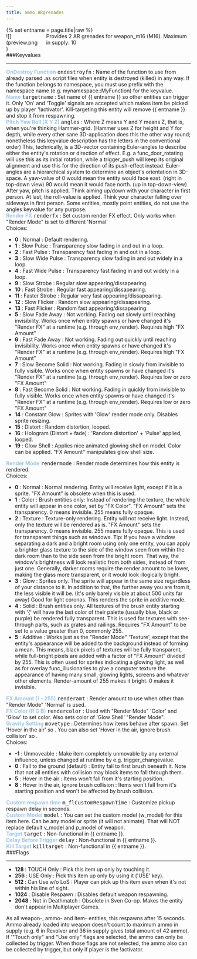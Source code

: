 ```yaml
---
title: ammo_ARgrenades
---
```

<div>{% set entname = page.title|raw %}</div>
<div class="container previewimg">
<div class="columns">
<div class="imagepadding column col-auto" markdown="1">![](preview.png)</div>
<div class="column entityentry" markdown="1">Provides 2 AR grenades for weapon_m16 (M16). Maximum in supply: 10</div>
</div>
</div>
###Keyvalues
<hr>
<div class="entityentry" markdown="1">
<span style="color:#9fc5e8;"><b>OnDestroy Function</b></span> <kbd  class="tooltip" data-tooltip="string">ondestroyfn</kbd> :
Name of the function to use from already parsed .as script files when entity is destroyed (killed) in any way. If the function belongs to namespace, you must use prefix with the namespace name (e.g. mynamespace::MyFunction) for the keyvalue.
</div>
<div class="entityentry" markdown="1">
<span style="color:#9fc5e8;"><b>Name</b></span> <kbd  class="tooltip" data-tooltip="target_source">targetname</kbd> :
Set name of {{ entname }} so other entities can trigger it. Only 'On' and 'Toggle' signals are accepted which makes item be picked up by player '!activator'. Kill-targeting this entity will remove {{ entname }} and stop it from respawning.
</div>
<div class="entityentry" markdown="1">
<span style="color:#9fc5e8;"><b>Pitch Yaw Roll (X Y Z)</b></span> <kbd  class="tooltip" data-tooltip="string">angles</kbd> :
Where Z means Y and Y means Z, that is, when you're thinking Hammer-grid. (Hammer uses Z for height and Y for depth, while every other sane 3D-application does this the other way round; nonetheless this keyvalue description has the letters in the conventional order) This, technically, is a 3D-vector containing Euler-angles to describe either the entity's rotation or direction of effect. E.g. a func_door_rotating will use this as its initial rotation, while a trigger_push will keep its original alignment and use this for the direction of its push-effect instead. Euler-angles are a hierarchical system to determine an object's orientation in 3D-space. A yaw-value of 0 would mean the entity would face east. (right in top-down view) 90 would mean it would face north. (up in top-down-view) After yaw, pitch is applied. Think aiming up/down with your character in first person. At last, the roll-value is applied. Think your character falling over sideways in first person. Some entities, mostly point entities, do not use the angles keyvalue for any purpose.
</div>
<div class="entityentry" markdown="1">
<span style="color:#9fc5e8;"><b>Render FX</b></span> <kbd  class="tooltip" data-tooltip="choices">renderfx</kbd> :
Set custom render FX effect. Only works when "Render Mode" is set to different 'Normal'
<div class="accordion">
<input type="checkbox" id="accordion-1" name="accordion-checkbox" hidden>
<label class="accordion-header" for="accordion-1">
<i class="icon icon-arrow-right mr-1"></i>
Choices:
</label>
<div class="accordion-body">
<ul>
<li><b>0</b> : Normal : Default rendering.</li>
<li><b>1</b> : Slow Pulse : Transparency slow fading in and out in a loop.</li>
<li><b>2</b> : Fast Pulse : Transparency fast fading in and out in a loop.</li>
<li><b>3</b> : Slow Wide Pulse : Transparency slow fading in and out widely in a loop.</li>
<li><b>4</b> : Fast Wide Pulse : Transparency fast fading in and out widely in a loop.</li>
<li><b>9</b> : Slow Strobe : Regular slow appearing/dissapearing.</li>
<li><b>10</b> : Fast Strobe : Regular fast appearing/dissapearing.</li>
<li><b>11</b> : Faster Strobe : Regular very fast appearing/dissapearing.</li>
<li><b>12</b> : Slow Flicker : Random slow appearing/dissapearing.</li>
<li><b>13</b> : Fast Flicker : Random fast appearing/dissapearing.</li>
<li><b>5</b> : Slow Fade Away : Not working. Fading out slowly until reaching invisibility. Works once when entity spawns or have changed it's "Render FX" at a runtime (e.g. through env_render). Requires high "FX Amount"</li>
<li><b>6</b> : Fast Fade Away : Not working. Fading out quickly until reaching invisibility. Works once when entity spawns or have changed it's "Render FX" at a runtime (e.g. through env_render). Requires high "FX Amount"</li>
<li><b>7</b> : Slow Become Solid : Not working. Fading in slowly from invisible to fully visible. Works once when entity spawns or have changed it's "Render FX" at a runtime (e.g. through env_render). Requires low or zero "FX Amount"</li>
<li><b>8</b> : Fast Become Solid : Not working. Fading in quickly from invisible to fully visible. Works once when entity spawns or have changed it's "Render FX" at a runtime (e.g. through env_render). Requires low or zero "FX Amount"</li>
<li><b>14</b> : Constant Glow : Sprites with 'Glow' render mode only. Disables sprite resizing.</li>
<li><b>15</b> : Distort : Random distortion, looped.</li>
<li><b>16</b> : Hologram (Distort + fade) : 'Random distortion' + 'Pulse' applied, looped.</li>
<li><b>19</b> : Glow Shell : Applies nice animated glowing shell on model. Color can be applied. "FX Amount" manipulates glow shell size.</li>
</ul>
</div>
</div>
</div>
<div class="entityentry" markdown="1">
<span style="color:#9fc5e8;"><b>Render Mode</b></span> <kbd  class="tooltip" data-tooltip="choices">rendermode</kbd> :
Render mode determines how this entity is rendered.
<div class="accordion">
<input type="checkbox" id="accordion-2" name="accordion-checkbox" hidden>
<label class="accordion-header" for="accordion-2">
<i class="icon icon-arrow-right mr-1"></i>
Choices:
</label>
<div class="accordion-body">
<ul>
<li><b>0</b> : Normal : Normal rendering. Entity will receive light, except if it is a sprite. "FX Amount" is obsolete when this is used.</li>
<li><b>1</b> : Color : Brush entities only: Instead of rendering the texture, the whole entity will appear in one color, set by "FX Color". "FX Amount" sets the transparency. 0 means invisible. 255 means fully opaque.</li>
<li><b>2</b> : Texture : Texture-only rendering. Entity will not receive light. Instead, only the texture will be rendered as is. "FX Amount" sets the transparency. 0 means invisible. 255 means fully opaque. This is used for transparent things such as windows. Tip: If you have a window separating a dark and a bright room using only one entity, you can apply a brighter glass texture to the side of the window seen from within the dark room than to the side seen from the bright room. That way, the window's brightness will look realistic from both sides, instead of from just one. Generally, darker rooms require the render amount to be lower, making the glass more transparent, or it would look illogically bright.</li>
<li><b>3</b> : Glow : Sprites only. The sprite will appear in the same size regardless of your distance to it. In addition to that, the further away you are from it, the less visible it will be. (It's only barely visible at about 500 units far away) Good for light coronas. This renders the sprite in additive mode.</li>
<li><b>4</b> : Solid : Brush entities only. All textures of the brush entity starting with '{' will have the last color of their palette (usually blue, black or purple) be rendered fully transparent. This is used for textures with see-through parts, such as grates and railings. Requires "FX Amount" to be set to a value greater than 0, commonly 255.</li>
<li><b>5</b> : Additive : Works just as the "Render Mode" 'Texture', except that the entity's appearance will be added to the background instead of forming a mean. This means, black pixels of textures will be fully transparent, while full-bright pixels are added with a factor of "FX Amount" divided by 255. This is often used for sprites indicating a glowing light, as well as for overlay func_illusionaries to give a computer texture the appearance of having many small, glowing lights, screens and whatever other elements. Render-amount of 255 makes it bright. 0 makes it invisible.</li>
</ul>
</div>
</div>
</div>
<div class="entityentry" markdown="1">
<span style="color:#9fc5e8;"><b>FX Amount (1 - 255)</b></span> <kbd  class="tooltip" data-tooltip="integer">renderamt</kbd> :
Render amount to use when other than "Render Mode" 'Normal' is used.
</div>
<div class="entityentry" markdown="1">
<span style="color:#9fc5e8;"><b>FX Color (R G B)</b></span> <kbd  class="tooltip" data-tooltip="color255">rendercolor</kbd> :
Used with "Render Mode" 'Color' and 'Glow' to set color. Also sets color of 'Glow Shell' "Render Mode".
</div>
<div class="entityentry" markdown="1">
<span style="color:#9fc5e8;"><b>Gravity Setting</b></span> <kbd  class="tooltip" data-tooltip="choices">movetype</kbd> :
Determines how items behave after spawn. Set 'Hover in the air' so . You can also set 'Hover in the air, ignore brush collision' so .
<div class="accordion">
<input type="checkbox" id="accordion-3" name="accordion-checkbox" hidden>
<label class="accordion-header" for="accordion-3">
<i class="icon icon-arrow-right mr-1"></i>
Choices:
</label>
<div class="accordion-body">
<ul>
<li><b>-1</b> : Unmoveable : Make item completely unmovable by any external influence, unless changed at runtime by e.g. trigger_changevalue.</li>
<li><b>0</b> : Fall to the ground (default) : Entity fall to first brush beneath it. Note that not all entities with collision may block items to fall through them.</li>
<li><b>5</b> : Hover in the air : Items won't fall from it's starting position.</li>
<li><b>8</b> : Hover in the air, ignore brush collision : Items won't fall from it's starting position and won't be affected by brush collision.</li>
</ul>
</div>
</div>
</div>
<div class="entityentry" markdown="1">
<span style="color:#9fc5e8;"><b>Custom respawn time</b></span> <kbd  class="tooltip" data-tooltip="string">m_flCustomRespawnTime</kbd> :
Customize pickup respawn delay in seconds.
</div>
<div class="entityentry" markdown="1">
<span style="color:#9fc5e8;"><b>Custom Model</b></span> <kbd  class="tooltip" data-tooltip="studio">model</kbd> :
You can set the custom model (w_model) for this item here. Can be any model or sprite (it will not animate). That will NOT replace default v_model and p_model of weapon.
</div>
<div class="entityentry" markdown="1">
<span style="color:#9fc5e8;"><b>Target</b></span> <kbd  class="tooltip" data-tooltip="target_destination">target</kbd> :
Non-functional in {{ entname }}.
</div>
<div class="entityentry" markdown="1">
<span style="color:#9fc5e8;"><b>Delay Before Trigger</b></span> <kbd  class="tooltip" data-tooltip="string">delay</kbd> :
Non-functional in {{ entname }}.
</div>
<div class="entityentry" markdown="1">
<span style="color:#9fc5e8;"><b>Kill Target</b></span> <kbd  class="tooltip" data-tooltip="target_destination">killtarget</kbd> :
Non-functional in {{ entname }}.
</div>
###Flags
<hr>
<div class="entityflags">
<ul>
<li class="imagepadding" markdown="1"><b>128 </b> : TOUCH Only : Pick this item up only by touching it.</li>
<li class="imagepadding" markdown="1"><b>256 </b> : USE Only : Pick this item up only by using it ('USE' key).</li>
<li class="imagepadding" markdown="1"><b>512 </b> : Can Use w/o LoS : Player can pick up this item even when it's not within his line of sight.</li>
<li class="imagepadding" markdown="1"><b>1024</b> : Disable Respawn : Disables default weapon respawning.</li>
<li class="imagepadding" markdown="1"><b>2048 </b> : Not in Deathmatch : Obsolete in Sven Co-op. Makes the entity don't appear in Multiplayer Games.</li>
</ul>
</div>
<div class="notices blue">As all weapon-, ammo- and item- entities, this respawns after 15 seconds.</div>
<div class="notices blue">Ammo already loaded into weapon doesn't count to maximum ammo in supply (e.g. 6 in Revolver and 36 in supply gives total amount of 42 ammo).</div>
<div class="notices blue">If '"Touch only" and "Use only" flags are selected, the ammo can only be collected by trigger. When those flags are not selected, the ammo also can be collected by trigger, but only if player is the !activator.</div>

